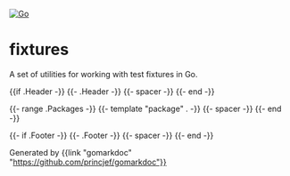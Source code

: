 [![Go](https://github.com/rclark/fixtures/actions/workflows/go.yml/badge.svg)](https://github.com/rclark/fixtures/actions/workflows/go.yml)

# fixtures

A set of utilities for working with test fixtures in Go.

{{if .Header -}}
	{{- .Header -}}
	{{- spacer -}}
{{- end -}}

{{- range .Packages -}}
	{{- template "package" . -}}
	{{- spacer -}}
{{- end -}}

{{- if .Footer -}}
	{{- .Footer -}}
	{{- spacer -}}
{{- end -}}

Generated by {{link "gomarkdoc" "https://github.com/princjef/gomarkdoc"}}
